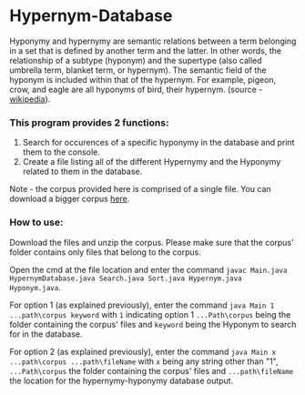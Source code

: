 # Hypernym-Database
Hyponymy and hypernymy are semantic relations between a term belonging in a set that is defined by another term and the latter. In other words, the relationship of a subtype (hyponym) and the supertype (also called umbrella term, blanket term, or hypernym). The semantic field of the hyponym is included within that of the hypernym. For example, pigeon, crow, and eagle are all hyponyms of bird, their hypernym. (source - [wikipedia](https://en.wikipedia.org/wiki/Hyponymy_and_hypernymy)).

### This program provides 2 functions:

1) Search for occurences of a specific hyponymy in the database and print them to the console.
2) Create a file listing all of the different Hypernymy and the Hyponymy related to them in the database.

Note - the corpus provided here is comprised of a single file. You can download a bigger corpus [here](https://drive.google.com/drive/folders/11aVnX9r-k5iy2GafZd-o5lBBgeNRuFDN?usp=sharing).

### How to use:

Download the files and unzip the corpus. Please make sure that the corpus' folder contains only files that belong to the corpus.

Open the cmd at the file location and enter the command ```javac Main.java HypernymDatabase.java Search.java Sort.java Hypernym.java Hyponym.java```.

For option 1 (as explained previously), enter the command ```java Main 1 ...path\corpus keyword``` with ```1``` indicating option 1 ```...Path\corpus``` being the folder containing the corpus' files and ```keyword``` being the Hyponym to search for in the database.

For option 2 (as explained previously), enter the command ```java Main x ...path\corpus ...path\fileName``` with ```x``` being any string other than "1", ```...Path\corpus``` the folder containing the corpus' files and ```...path\fileName``` the location for the hypernymy-hyponymy database output.

